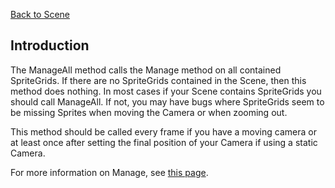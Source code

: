 [Back to Scene](/frb/docs/index.php?title=FlatRedBall.Scene "FlatRedBall.Scene")

## Introduction

The ManageAll method calls the Manage method on all contained SpriteGrids. If there are no SpriteGrids contained in the Scene, then this method does nothing. In most cases if your Scene contains SpriteGrids you should call ManageAll. If not, you may have bugs where SpriteGrids seem to be missing Sprites when moving the Camera or when zooming out.

This method should be called every frame if you have a moving camera or at least once after setting the final position of your Camera if using a static Camera.

For more information on Manage, see [this page](/frb/docs/index.php?title=FlatRedBall.ManagedSpriteGroups.SpriteGrid.Manage "FlatRedBall.ManagedSpriteGroups.SpriteGrid.Manage").
